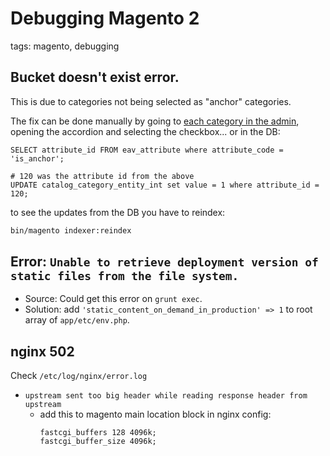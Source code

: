 # Debugging Magento 2

tags: magento, debugging

## Bucket doesn't exist error.

This is due to categories not being selected as "anchor" categories.

The fix can be done manually by going to [each category in the admin](https://meetanshi.com/blog/set-anchor-to-yes-in-all-categories-in-magento-2/), opening the accordion and selecting the checkbox... or in the DB:

```mysql
SELECT attribute_id FROM eav_attribute where attribute_code = 'is_anchor';

# 120 was the attribute id from the above
UPDATE catalog_category_entity_int set value = 1 where attribute_id = 120;
```

to see the updates from the DB you have to reindex:

```bash
bin/magento indexer:reindex
```

## Error: `Unable to retrieve deployment version of static files from the file system.`
* Source: Could get this error on `grunt exec`.
* Solution: add `'static_content_on_demand_in_production' => 1` to root array of `app/etc/env.php`.

## nginx 502
Check `/etc/log/nginx/error.log`
* `upstream sent too big header while reading response header from upstream`
  * add this to magento main location block in nginx config:
    ```
    fastcgi_buffers 128 4096k;
    fastcgi_buffer_size 4096k;
    ```
